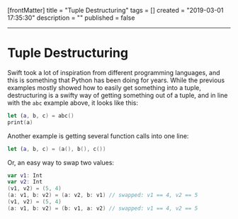 [frontMatter]
title = "Tuple Destructuring"
tags = []
created = "2019-03-01 17:35:30"
description = ""
published = false

---

# Tuple Destructuring

Swift took a lot of inspiration from different programming languages,
and this is something that Python has been doing for years. While the
previous examples mostly showed how to easily get something into a
tuple, destructuring is a swifty way of getting something out of a
tuple, and in line with the `abc` example above, it looks like this:

``` Swift
let (a, b, c) = abc()
print(a)
```

Another example is getting several function calls into one line:

``` Swift
let (a, b, c) = (a(), b(), c())
```

Or, an easy way to swap two values:

``` Swift
var v1: Int
var v2: Int
(v1, v2) = (5, 4)
(a: v1, b: v2) = (a: v2, b: v1) // swapped: v1 == 4, v2 == 5
(v1, v2) = (5, 4)
(a: v1, b: v2) = (b: v1, a: v2) // swapped: v1 == 4, v2 == 5

```

